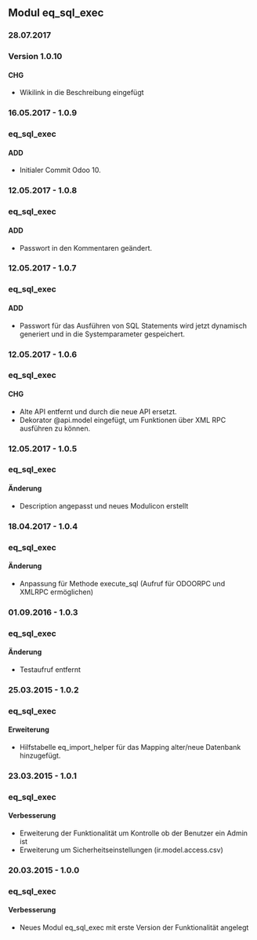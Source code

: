 ## Modul eq_sql_exec

### 28.07.2017
### Version 1.0.10
#### CHG
- Wikilink in die Beschreibung eingefügt

### 16.05.2017 - 1.0.9
### eq_sql_exec
#### ADD
- Initialer Commit Odoo 10.

### 12.05.2017 - 1.0.8
### eq_sql_exec
#### ADD
- Passwort in den Kommentaren geändert.

### 12.05.2017 - 1.0.7
### eq_sql_exec
#### ADD
- Passwort für das Ausführen von SQL Statements wird jetzt dynamisch generiert und in die Systemparameter gespeichert.


### 12.05.2017 - 1.0.6
### eq_sql_exec
#### CHG
- Alte API entfernt und durch die neue API ersetzt.
- Dekorator @api.model eingefügt, um Funktionen über XML RPC ausführen zu können.

### 12.05.2017 - 1.0.5
### eq_sql_exec
#### Änderung
- Description angepasst und neues Modulicon erstellt

### 18.04.2017 - 1.0.4
### eq_sql_exec
#### Änderung
- Anpassung für Methode execute_sql (Aufruf für ODOORPC und XMLRPC ermöglichen)


### 01.09.2016 - 1.0.3
### eq_sql_exec
#### Änderung
- Testaufruf entfernt


### 25.03.2015 - 1.0.2
### eq_sql_exec
#### Erweiterung
- Hilfstabelle eq_import_helper für das Mapping alter/neue Datenbank hinzugefügt.

### 23.03.2015 - 1.0.1
### eq_sql_exec
#### Verbesserung
- Erweiterung der Funktionalität um Kontrolle ob der Benutzer ein Admin ist
- Erweiterung um Sicherheitseinstellungen (ir.model.access.csv)

### 20.03.2015 - 1.0.0
### eq_sql_exec
#### Verbesserung
- Neues Modul eq_sql_exec mit erste Version der Funktionalität angelegt
